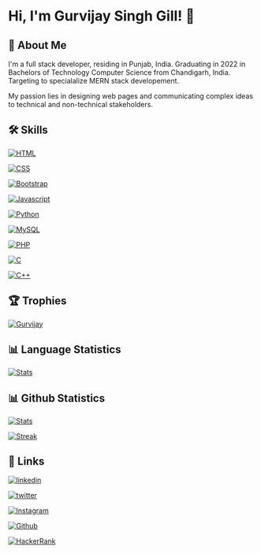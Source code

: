 
# Hi, I'm Gurvijay Singh Gill! 👋

  
## 🚀 About Me
I'm a full stack developer, residing in Punjab, India. Graduating in 2022 in
Bachelors of Technology Computer Science from Chandigarh, India. Targeting to 
specialalize MERN stack developement.

My passion lies in designing web pages and communicating complex ideas to technical and
non-technical stakeholders.




## 🛠 Skills

  [![HTML](https://img.shields.io/badge/HTML-239120?style=for-the-badge&logo=html5&logoColor=white)]()


  [![CSS](https://img.shields.io/badge/CSS-239120?&style=for-the-badge&logo=css3&logoColor=white)]()

  [![Bootstrap](https://img.shields.io/badge/Bootstrap-563D7C?style=for-the-badge&logo=bootstrap&logoColor=white)]()
 

  [![Javascript](https://img.shields.io/badge/JavaScript-F7DF1E?style=for-the-badge&logo=javascript&logoColor=black)]()

  [![Python](https://img.shields.io/badge/Python-3776AB?style=for-the-badge&logo=python&logoColor=white)]()

  [![MySQL](https://img.shields.io/badge/MySQL-00000F?style=for-the-badge&logo=mysql&logoColor=white)]()

  [![PHP](https://img.shields.io/badge/PHP-777BB4?style=for-the-badge&logo=php&logoColor=white)]()
  

  [![C](https://img.shields.io/badge/C-00599C?style=for-the-badge&logo=c&logoColor=white)]()

  [![C++](https://img.shields.io/badge/C%2B%2B-00599C?style=for-the-badge&logo=c%2B%2B&logoColor=white)]()

## 🏆 Trophies

  
[![Gurvijay](https://github-profile-trophy.vercel.app/?username=gillgurvijay01&row=1)](https://github.com/gillgurvijay01/github-profile-trophy)


## 📊 Language Statistics

 [![Stats](https://github-readme-stats.vercel.app/api/top-langs/?username=gillgurvijay01&theme=blue-green&layout=compact)]()


  
 ## 📊 Github Statistics
 
  [![Stats](https://github-readme-stats.vercel.app/api?username=gillgurvijay01&theme=blue-green
)]()

[![Streak](https://github-readme-streak-stats.herokuapp.com/?user=gillgurvijay01
)]()


  
## 🔗 Links
[![linkedin](https://img.shields.io/badge/linkedin-0A66C2?style=for-the-badge&logo=linkedin&logoColor=white)](https://www.linkedin.com/in/gillgurvijay01/)

[![twitter](https://img.shields.io/badge/twitter-1DA1F2?style=for-the-badge&logo=twitter&logoColor=white)](https://twitter.com/gillgurvijay01)

[![Instagram](https://img.shields.io/badge/Instagram-E4405F?style=for-the-badge&logo=instagram&logoColor=white)](https://instagram.com/gillgurvijay01)

[![Github](https://img.shields.io/github/followers/gillgurvijay01?style=social)](https://github.com/login?return_to=https%3A%2F%2Fgithub.com%2Fgillgurvijay01)

[![HackerRank](https://img.shields.io/badge/-Hackerrank-2EC866?style=for-the-badge&logo=HackerRank&logoColor=white)](https://www.hackerrank.com/gillgurvijay01)


  
